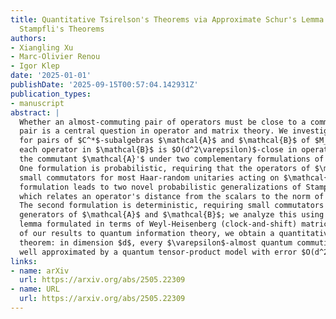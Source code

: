 ```yaml
---
title: Quantitative Tsirelson's Theorems via Approximate Schur's Lemma and Probabilistic
  Stampfli's Theorems
authors:
- Xiangling Xu
- Marc-Olivier Renou
- Igor Klep
date: '2025-01-01'
publishDate: '2025-09-15T00:57:04.142931Z'
publication_types:
- manuscript
abstract: |
  Whether an almost-commuting pair of operators must be close to a commuting
  pair is a central question in operator and matrix theory. We investigate this problem
  for pairs of $C^*$-subalgebras $\mathcal{A}$ and $\mathcal{B}$ of $M_d(\mathbb{C})$, showing that
  each operator in $\mathcal{B}$ is $O(d^2\varepsilon)$-close in operator norm to an operator in
  the commutant $\mathcal{A}'$ under two complementary formulations of ``$\varepsilon$-almost commutation.''
  One formulation is probabilistic, requiring that the operators of $\mathcal{B}$ have
  small commutators for most Haar-random unitaries acting on $\mathcal{A}$. This first
  formulation leads to two novel probabilistic generalizations of Stampfli's theorem,
  which relates an operator's distance from the scalars to the norm of its inner derivation.
  The second formulation is deterministic, requiring small commutators between the
  generators of $\mathcal{A}$ and $\mathcal{B}$; we analyze this using an approximate Schur's
  lemma formulated in terms of Weyl-Heisenberg (clock-and-shift) matrices. As an application
  of our results to quantum information theory, we obtain a quantitative Tsirelson's
  theorem: in dimension $d$, every $\varepsilon$-almost quantum commuting observable model is
  well approximated by a quantum tensor-product model with error $O(d^2\varepsilon)$.
links:
- name: arXiv
  url: https://arxiv.org/abs/2505.22309
- name: URL
  url: https://arxiv.org/abs/2505.22309
---
```

